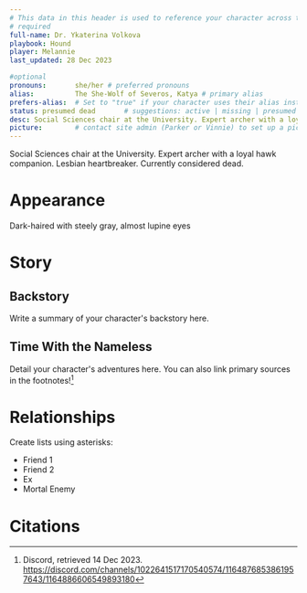 ```yaml
---
# This data in this header is used to reference your character across the entire website. 
# required
full-name: Dr. Ykaterina Volkova
playbook: Hound
player: Melannie
last_updated: 28 Dec 2023

#optional
pronouns:       she/her # preferred pronouns
alias:          The She-Wolf of Severos, Katya # primary alias
prefers-alias:  # Set to "true" if your character uses their alias instead of their name; otherwise, leave blank.
status: presumed dead       # suggestions: active | missing | presumed dead | incarcerated | dead
desc: Social Sciences chair at the University. Expert archer with a loyal hawk companion. Lesbian heartbreaker. Currently considered dead.
picture:        # contact site admin (Parker or Vinnie) to set up a picture.
---
```


Social Sciences chair at the University. Expert archer with a loyal hawk companion. Lesbian heartbreaker. Currently considered dead.

# Appearance
Dark-haired with steely gray, almost lupine eyes

# Story
## Backstory
Write a summary of your character's backstory here.


## Time With the Nameless
Detail your character's adventures here. You can also link primary sources in the footnotes![^example-footnote]

# Relationships
Create lists using asterisks:

* Friend 1
* Friend 2
* Ex
* Mortal Enemy

# Citations

[^example-footnote]: Discord, retrieved 14 Dec 2023. <https://discord.com/channels/1022641517170540574/1164876853861957643/1164886606549893180>